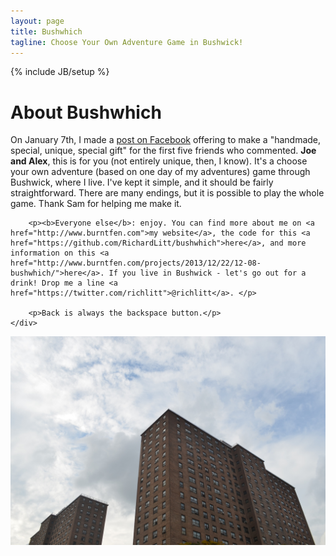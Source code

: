 ```yaml
---
layout: page
title: Bushwhich
tagline: Choose Your Own Adventure Game in Bushwick!
---
```

{% include JB/setup %}

<div id="text">
	<div class="inner-text">
		<h1>About Bushwhich</h1>
		<p>On January 7th, I made a <a href="https://www.facebook.com/richard.littauer/posts/4382686000497">post on Facebook</a> offering to make a "handmade, special, unique, special gift" for the first five friends who commented. <b>Joe and Alex</b>, this is for you (not entirely unique, then, I know). It's a choose your own adventure (based on one day of my adventures) game through Bushwick, where I live. I've kept it simple, and it should be fairly straightforward. There are many endings, but it is possible to play the whole game. Thank Sam for helping me make it.</p>

		<p><b>Everyone else</b>: enjoy. You can find more about me on <a href="http://www.burntfen.com">my website</a>, the code for this <a href="https://github.com/RichardLitt/bushwhich">here</a>, and more information on this <a href="http://www.burntfen.com/projects/2013/12/22/12-08-bushwhich/">here</a>. If you live in Bushwick - let's go out for a drink! Drop me a line <a href="https://twitter.com/richlitt">@richlitt</a>. </p>

		<p>Back is always the backspace button.</p>
	</div>
</div>

<img id="image" src="assets/images/start.jpg" class="center" />